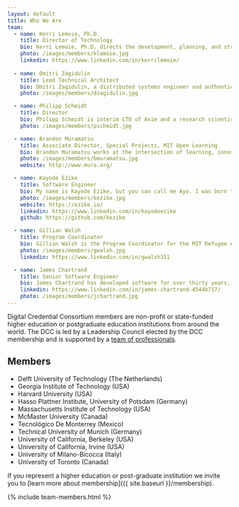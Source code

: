 ```yaml
---
layout: default
title: Who We Are
team:
  - name: Kerri Lemoie, Ph.D.
    title: Director of Technology
    bio: Kerri Lemoie, Ph.D. directs the development, planning, and strategy of verifiable digital credentialing technology at the DCC. Kerri has been working on the web for 25+ years as a web developer and in multiple leadership capacities and advisory roles. As one of the founding technical contributors to Open Badges, she is a recognized leader in the digital credentials ecosystem. Kerri completed her Ph.D. at Fielding Graduate University in Media Psychology. Her dissertation research focused on technology adoption of self-sovereign digital identity. 
    photo: /images/members/klemoie.jpg
    linkedin: https://www.linkedin.com/in/kerrilemoie/
      
  - name: Dmitri Zagidulin
    title: Lead Technical Architect
    bio: Dmitri Zagidulin, a distributed systems engineer and authentication and credentials expert, is the Technical Architect for the DCC. He also participates in hands-on development of core decentralization libraries, helps organize conferences, and contributes to open standards.
    photo: /images/members/dzagidulin.jpg

  - name: Philipp Schmidt
    title: Director
    bio: Philipp Schmidt is interim CTO of Axim and a research scientist and advisor for <a href="https://digitalcredentials.mit.edu/">digital credentials</a> at MIT. Prior to joining Axim, he was the Director of Digital Learning at the <a href="https://media.mit.edu/">MIT Media Lab</a>. He has extensive experience developing technology-enabled programs that increase opportunities for learning and education, including founding <a href="http://p2pu.org/">Peer 2 Peer University (P2PU)</a>, a non-profit that provides wrap-around support for online courses through a network of public libraries. He serves on the board of <a href="https://www.collegeunbound.edu/">College Unbound</a>, a degree-completion college for adult students and was a founding board member of the OpenCourseWare Consortium. He co-authored the <a href="http://www.capetowndeclaration.org/">Cape Town Open Education Declaration</a> and has developed a number of open standards for digital academic credentials including <a href="https://wiki.mozilla.org/images/5/59/OpenBadges-Working-Paper_012312.pdf">Mozilla Open Badges (PDF)</a>. Philipp holds a computer science degree from FH Furtwangen in Germany and an MBA from MIT.
    photo: /images/members/pschmidt.jpg

  - name: Brandon Muramatsu
    title: Associate Director, Special Projects, MIT Open Learning
    bio: Brandon Muramatsu works at the intersection of learning, innovation and scale. Brandon leads the design and implementation of local, national and international strategic education initiatives at <a href="http://web.mit.edu/">MIT</a> for <a href="https://openlearning.mit.edu/">MIT Open Learning</a>. At MIT he manages learning technology and curriculum development projects, including the development of an infrastructure for digital academic credentials, the design of web applications and software tools for educators and learners to develop/author, use, reuse and share digital learning resources. Brandon earned his B.S. (1993) and M.S. (1995) in <a href="https://www.me.berkeley.edu/">Mechanical Engineering</a> from the <a href="https://www.berkeley.edu/">University of California, Berkeley</a>.
    photo: /images/members/bmuramatsu.jpg
    website: http://www.mura.org/

  - name: Kayode Ezike
    title: Software Engineer
    bio: My name is Kayode Ezike, but you can call me Ayo. I was born to two Nigerian Igbo immigrants in New York, where I have lived for most of my life, outside of school. When it was time for college, I shifted my focus to Electrical Engineering and Computer Science before specializing as a graduate student in system design and application development in Self-Sovereign Identity (SSI). Much of my work these days focuses on technologies that enable users to leverage their personal data for access to new opportunities. Outside of the DCC, this work happens primarily at Gobekli and other partner organizations that I am privileged to support. When I am not working, I enjoy singing, writing, lifting, and playing basketball.
    photo: /images/members/kezike.jpg
    website: https://ezike.io/
    linkedin: https://www.linkedin.com/in/kayodeezike
    github: https://github.com/kezike

  - name: Gillian Walsh
    title: Program Coordinator
    bio: Gillian Walsh is the Program Coordinator for the MIT Refugee Action Hub (ReACT) and the Digital Credentials Consortium (DCC). Her work focuses on the design, implementation and evaluation of academic programming and technologies that promote equitable pathways for meaningful careers for learners across the world, particularly those from vulnerable communities. Prior to working at MIT, she worked in admissions and sponsored programming support at Harvard Medical School and Tufts University. She spent two years in Shanghai, China, teaching English, studying Mandarin Chinese and traveling across East Asia. Gillian holds a BA in History from Kent State University and a Masters in International Higher Education and Intercultural Relations from Lesley University.
    photo: /images/members/gwalsh.jpg
    linkedin: https://www.linkedin.com/in/gwalsh311

  - name: James Chartrand
    title: Senior Software Engineer
    bio: James Chartrand has developed software for over thirty years, mostly in higher-ed, primarily designing and developing systems for collection, edit, analysis and publication of research data, with a focus on digital credentialing over the last five years.
    linkedin: https://www.linkedin.com/in/james-chartrand-4544b717/
    photo: /images/members/jchartrand.jpg
---
```


Digital Credential Consortium members are non-profit or state-funded higher education or postgraduate education institutions from around the world. The DCC is led by a Leadership Council elected by the DCC membership and is supported by a [team of professionals](#team).

## Members

* Delft University of Technology (The Netherlands)
* Georgia Institute of Technology (USA)
* Harvard University (USA)
* Hasso Plattner Institute, University of Potsdam (Germany)
* Massachusetts Institute of Technology (USA)
* McMaster University (Canada)
* Tecnológico De Monterrey (Mexico)
* Technical University of Munich (Germany)
* University of California, Berkeley (USA)
* University of California, Irvine (USA)
* University of Milano-Bicocca (Italy)
* University of Toronto (Canada)

If you represent a higher education or post-graduate institution we invite you to [learn more about membership]({{ site.baseurl }}/membership).

{% include team-members.html %}